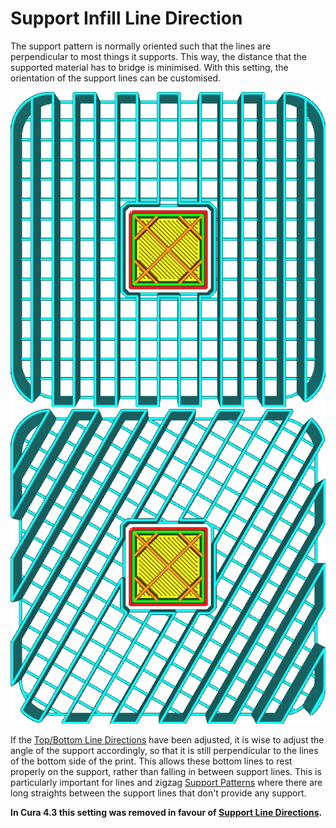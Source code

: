 Support Infill Line Direction
====
The support pattern is normally oriented such that the lines are perpendicular to most things it supports. This way, the distance that the supported material has to bridge is minimised. With this setting, the orientation of the support lines can be customised.

<!--screenshot {
"image_path": "support_infill_angle_0.png",
"models": [{"script": "umbrella_square_rounded.scad"}],
"camera_position": [0, 0, 180],
"settings": {
    "support_enable": true,
    "support_infill_angles": [0]
},
"layer": 160,
"colours": 64
}-->
<!--screenshot {
"image_path": "support_infill_angle_30.png",
"models": [{"script": "umbrella_square_rounded.scad"}],
"camera_position": [0, 0, 180],
"settings": {
    "support_enable": true,
    "support_infill_angles": [30]
},
"layer": 160,
"colours": 64
}-->
![An angle of 0°](../images/support_infill_angle_0.png)
![An angle of 30°](../images/support_infill_angle_30.png)

If the [Top/Bottom Line Directions](../top_bottom/skin_angles.md) have been adjusted, it is wise to adjust the angle of the support accordingly, so that it is still perpendicular to the lines of the bottom side of the print. This allows these bottom lines to rest properly on the support, rather than falling in between support lines. This is particularly important for lines and zigzag [Support Patterns](support_pattern.md) where there are long straights between the support lines that don't provide any support.

<!--if cura_version >= 4.3-->
**In Cura 4.3 this setting was removed in favour of [Support Line Directions](support_infill_angles.md).**
<!--endif-->